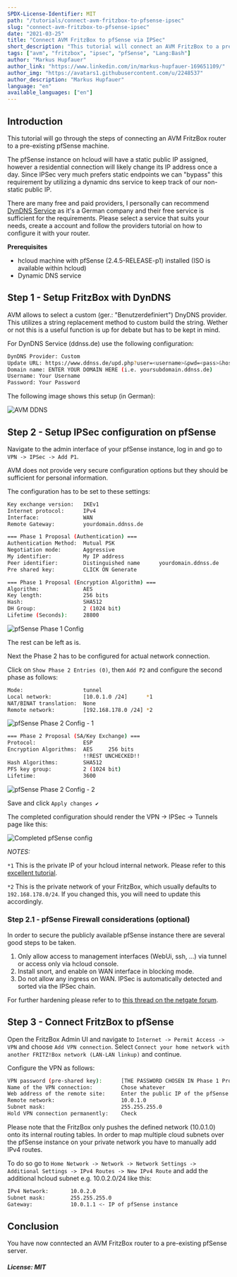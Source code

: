 ```yaml
---
SPDX-License-Identifier: MIT
path: "/tutorials/connect-avm-fritzbox-to-pfsense-ipsec"
slug: "connect-avm-fritzbox-to-pfsense-ipsec"
date: "2021-03-25"
title: "Connect AVM FritzBox to pfSense via IPSec"
short_description: "This tutorial will connect an AVM FritzBox to a pre-existing pfSense machine"
tags: ["avm", "fritzbox", "ipsec", "pfSense", "Lang:Bash"]
author: "Markus Hupfauer"
author_link: "https://www.linkedin.com/in/markus-hupfauer-169651109/"
author_img: "https://avatars1.githubusercontent.com/u/2248537"
author_description: "Markus Hupfauer"
language: "en"
available_languages: ["en"]
---
```


## Introduction

This tutorial will go through the steps of connecting an AVM FritzBox router to a pre-existing pfSense machine.

The pfSense instance on hcloud will have a static public IP assigned, however a residential connection will likely change its IP address once a day. Since IPSec very much prefers static endpoints we can "bypass" this requirement by utilizing a dynamic dns service to keep track of our non-static public IP.

There are many free and paid providers, I personally can recommend [DynDNS Service](https://ddnss.de/) as it's a German company and their free service is sufficient for the requirements. Please select a service that suits your needs, create a account and follow the providers tutorial on how to configure it with your router.

**Prerequisites**

* hcloud machine with pfSense (2.4.5-RELEASE-p1) installed (ISO is available within hcloud)
* Dynamic DNS service

## Step 1 - Setup FritzBox with DynDNS

AVM allows to select a custom (ger.: "Benutzerdefiniert") DnyDNS provider. This utilizes a string replacement method to custom build the string. Wether or not this is a useful function is up for debate but has to be kept in mind.

For DynDNS Service (ddnss.de) use the following configuration:

<!--
THE UI OF AVM REQUIRES THE UPDATE URL STRING WITH ITS CHEVRONS JUST THE WAY THEY ARE HERE!
-->

```bash
DynDNS Provider: Custom
Update URL: https://www.ddnss.de/upd.php?user=<username>&pwd=<pass>&host=<domain>
Domain name: ENTER YOUR DOMAIN HERE (i.e. yoursubdomain.ddnss.de)
Username: Your Username
Password: Your Password
```

The following image shows this setup (in German):

![AVM DDNS](images/avm-ddns.png)

## Step 2 - Setup IPSec configuration on pfSense

Navigate to the admin interface of your pfSense instance, log in and go to `VPN -> IPSec -> Add P1`.

AVM does not provide very secure configuration options but they should be sufficient for personal information.

The configuration has to be set to these settings:

```bash
Key exchange version:   IKEv1
Internet protocol:      IPv4
Interface:              WAN
Remote Gateway:         yourdomain.ddnss.de

=== Phase 1 Proposal (Authentication) ===
Authentication Method:  Mutual PSK
Negotiation mode:       Aggressive
My identifier:          My IP address
Peer identifier:        Distinguished name      yourdomain.ddnss.de
Pre shared key:         CLICK ON Generate

=== Phase 1 Proposal (Encryption Algorithm) ===
Algorithm:              AES
Key length:             256 bits
Hash:                   SHA512
DH Group:               2 (1024 bit)
Lifetime (Seconds):     28800
```

![pfSense Phase 1 Config](images/pfSense-Phase1-Config.PNG)

The rest can be left as is.

Next the Phase 2 has to be configured for actual network connection.

Click on `Show Phase 2 Entries (0)`, then `Add P2` and configure the second phase as follows:

```bash
Mode:                   tunnel
Local network:          [10.0.1.0 /24]      *1
NAT/BINAT translation:  None
Remote network:         [192.168.178.0 /24] *2
```

![pfSense Phase 2 Config - 1](images/pfSense-Phase2-1-Config.PNG)

```bash
=== Phase 2 Proposal (SA/Key Exchange) ===
Protocol:               ESP
Encryption Algorithms:  AES     256 bits
                        !!REST UNCHECKED!!
Hash Algorithms:        SHA512
PFS key group:          2 (1024 bit)
Lifetime:               3600                        
```

![pfSense Phase 2 Config - 2](images/pfSense-Phase2-2-Config.PNG)

Save and click `Apply changes ✔`

The completed configuration should render the VPN -> IPSec -> Tunnels page like this:

![Completed pfSense config](images/pfSense-IPSec-Overview-Configured.PNG)

*NOTES:*

`*1` This is the private IP of your hcloud internal network. Please refer to this [excellent tutorial](https://community.hetzner.com/tutorials/how-to-route-cloudserver-over-private-network-using-pfsense-and-hcnetworks).

`*2` This is the private network of your FritzBox, which usually defaults to `192.168.178.0/24`. If you changed this, you will need to update this accordingly.

### Step 2.1 - pfSense Firewall considerations (optional)

In order to secure the publicly available pfSense instance there are several good steps to be taken.

1. Only allow access to management interfaces (WebUi, ssh, ...) via tunnel or access only via hcloud console.
1. Install snort, and enable on WAN interface in blocking mode.
1. Do not allow any ingress on WAN. IPSec is automatically detected and sorted via the IPSec chain.

For further hardening please refer to to [this thread on the netgate forum](https://forum.netgate.com/topic/113685/hardening-securing-and-privacy-configuration/7).

## Step 3 - Connect FritzBox to pfSense

Open the FritzBox Admin UI and navigate to `Internet -> Permit Access -> VPN` and choose `Add VPN connection`. Select `Connect your home network with another FRITZ!Box network (LAN-LAN linkup)` and continue.

Configure the VPN as follows:

```bash
VPN password (pre-shared key):      [THE PASSWORD CHOSEN IN Phase 1 Proposal]
Name of the VPN connection:         Chose whatever
Web address of the remote site:     Enter the public IP of the pfSense device
Remote network:                     10.0.1.0
Subnet mask:                        255.255.255.0
Hold VPN connection permanently:    Check
```

Please note that the FritzBox only pushes the defined network (10.0.1.0) onto its internal routing tables. In order to map multiple cloud subnets over the pfSense instance on your private network you have to manually add IPv4 routes.

To do so go to `Home Network -> Network -> Network Settings -> Additional Settings -> IPv4 Routes -> New IPv4 Route` and add the additional hcloud subnet e.g. 10.0.2.0/24 like this:

```bash
IPv4 Network:       10.0.2.0
Subnet mask:        255.255.255.0
Gateway:            10.0.1.1 <- IP of pfSense instance
```

## Conclusion

You have now conntected an AVM FritzBox router to a pre-existing pfSense server.

##### License: MIT

<!--

Contributor's Certificate of Origin

By making a contribution to this project, I certify that:

(a) The contribution was created in whole or in part by me and I have
    the right to submit it under the license indicated in the file; or

(b) The contribution is based upon previous work that, to the best of my
    knowledge, is covered under an appropriate license and I have the
    right under that license to submit that work with modifications,
    whether created in whole or in part by me, under the same license
    (unless I am permitted to submit under a different license), as
    indicated in the file; or

(c) The contribution was provided directly to me by some other person
    who certified (a), (b) or (c) and I have not modified it.

(d) I understand and agree that this project and the contribution are
    public and that a record of the contribution (including all personal
    information I submit with it, including my sign-off) is maintained
    indefinitely and may be redistributed consistent with this project
    or the license(s) involved.

Signed-off-by: Markus Hupfauer <markus@hupfauer.one>

-->
